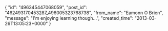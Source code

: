  {
   "id": "496345447068059",
   "post_id": "462493170453287_496005323768738",
   "from_name": "Eamonn O Brien",
   "message": "I'm enjoying learning though...",
   "created_time": "2013-03-26T13:05:23+0000"
 }
